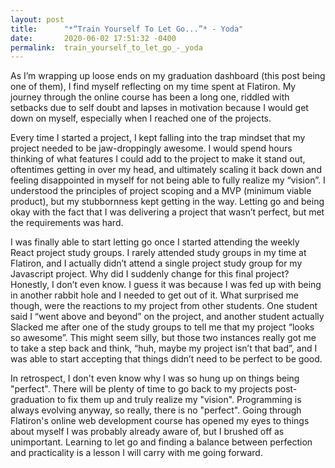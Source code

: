 ```yaml
---
layout: post
title:      "*“Train Yourself To Let Go...”* - Yoda"
date:       2020-06-02 17:51:32 -0400
permalink:  train_yourself_to_let_go_-_yoda
---
```



As I’m wrapping up loose ends on my graduation dashboard (this post being one of them), I find myself reflecting on my time spent at Flatiron. My journey through the online course has been a long one, riddled with setbacks due to self doubt and lapses in motivation because I would get down on myself, especially when I reached one of the projects.

Every time I started a project, I kept falling into the trap mindset that my project needed to be jaw-droppingly awesome. I would spend hours thinking of what features I could add to the project to make it stand out, oftentimes getting in over my head, and ultimately scaling it back down and feeling disappointed in myself for not being able to fully realize my “vision”. I understood the principles of project scoping and a MVP (minimum viable product), but my stubbornness kept getting in the way. Letting go and being okay with the fact that I was delivering a project that wasn’t perfect, but met the requirements was hard.

I was finally able to start letting go once I started attending the weekly React project study groups. I rarely attended study groups in my time at Flatiron, and I actually didn’t attend a single project study group for my Javascript project. Why did I suddenly change for this final project? Honestly, I don’t even know. I guess it was because I was fed up with being in another rabbit hole and I needed to get out of it. What surprised me though, were the reactions to my project from other students. One student said I “went above and beyond” on the project, and another student actually Slacked me after one of the study groups to tell me that my project “looks so awesome”. This might seem silly, but those two instances really got me to take a step back and think, “huh, maybe my project isn’t that bad”, and I was able to start accepting that things didn’t need to be perfect to be good.

In retrospect, I don't even know why I was so hung up on things being "perfect". There will be plenty of time to go back to my projects post-graduation to fix them up and truly realize my "vision". Programming is always evolving anyway, so really, there is no "perfect". Going through Flatiron's online web development course has opened my eyes to things about myself I was probably already aware of, but I brushed off as unimportant. Learning to let go and finding a balance between perfection and practicality is a lesson I will carry with me going forward.

